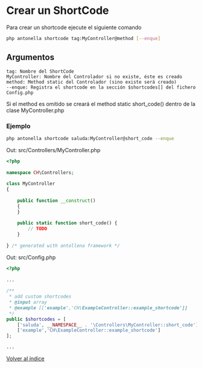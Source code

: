 # Crear un ShortCode

Para crear un shortcode ejecute el siguiente comando

```bash
php antonella shortcode tag:MyController@method [--enque]
```

## Argumentos

```text
tag: Nombre del ShortCode
MyController: Nombre del Controlador si no existe, éste es creado
method: Method static del Controlador (sino existe será creado) 	 	
--enque: Registra el shortcode en la sección $shortcodes[] del fichero Config.php
```

Si el method es omitido se creará el method static short_code() dentro de la clase MyController.php

### Ejemplo

```bash
php antonella shortcode saluda:MyController@short_code --enque
```

Out: src/Controllers/MyController.php

```php
<?php
    
namespace CH\Controllers;
          
class MyController
{
    
	public function __construct()
	{
	}
	
	public static function short_code() {
		// TODO
	}
	
} /* generated with antollena framework */
```

Out: src/Config.php

```php
<?php
	
...
	
/**
 * add custom shortcodes
 * @input array
 * @example [['example','CH\ExampleController::example_shortcode']]
 */
public $shortcodes = [
	['saluda', __NAMESPACE__ . '\Controllers\MyController::short_code'],
	['example','CH\ExampleController::example_shortcode']
];

...
```

[Volver al índice](https://github.com/cehojac/antonella-framework-for-wp/tree/1.8/docs/1.8/readme.md)
